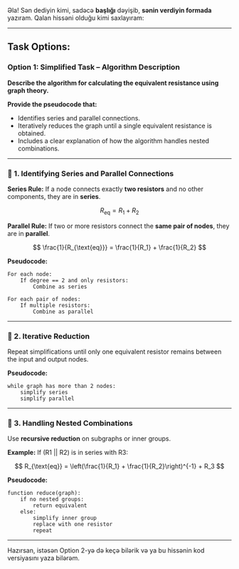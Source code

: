 Əla! Sən dediyin kimi, sadəcə **başlığı** dəyişib, **sənin verdiyin formada** yazıram. Qalan hissəni olduğu kimi saxlayıram:

---

## **Task Options:**

### **Option 1: Simplified Task – Algorithm Description**

**Describe the algorithm for calculating the equivalent resistance using graph theory.**

**Provide the pseudocode that:**

* Identifies series and parallel connections.
* Iteratively reduces the graph until a single equivalent resistance is obtained.
* Includes a clear explanation of how the algorithm handles nested combinations.

---

### 🔹 1. Identifying Series and Parallel Connections

**Series Rule:**
If a node connects exactly **two resistors** and no other components, they are in **series**.

$$
R_{\text{eq}} = R_1 + R_2
$$

**Parallel Rule:**
If two or more resistors connect the **same pair of nodes**, they are in **parallel**.

$$
\frac{1}{R_{\text{eq}}} = \frac{1}{R_1} + \frac{1}{R_2}
$$

**Pseudocode:**

```text
For each node:
    If degree == 2 and only resistors:
        Combine as series

For each pair of nodes:
    If multiple resistors:
        Combine as parallel
```

---

### 🔹 2. Iterative Reduction

Repeat simplifications until only one equivalent resistor remains between the input and output nodes.

**Pseudocode:**

```text
while graph has more than 2 nodes:
    simplify series
    simplify parallel
```

---

### 🔹 3. Handling Nested Combinations

Use **recursive reduction** on subgraphs or inner groups.

**Example:**
If (R1 || R2) is in series with R3:

$$
R_{\text{eq}} = \left(\frac{1}{R_1} + \frac{1}{R_2}\right)^{-1} + R_3
$$

**Pseudocode:**

```text
function reduce(graph):
    if no nested groups:
        return equivalent
    else:
        simplify inner group
        replace with one resistor
        repeat
```

---

Hazırsan, istəsən Option 2-yə də keçə bilərik və ya bu hissənin kod versiyasını yaza bilərəm.
